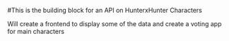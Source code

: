 #This is the building block for an API on HunterxHunter Characters

Will create a frontend to display some of the data and create a voting app for main characters
